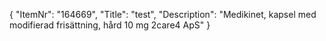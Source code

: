 {
  "ItemNr": "164669",
  "Title": "test",
  "Description": "Medikinet, kapsel med modifierad frisättning, hård 10 mg 2care4 ApS"
}